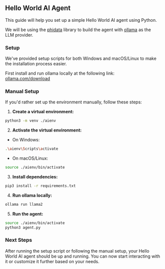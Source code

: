 ## Hello World AI Agent

This guide will help you set up a simple Hello World AI agent using Python.

We will be using the [phidata](https://phidata.com) library to build the agent with [ollama](https://ollama.com) as the LLM provider.

### Setup

We've provided setup scripts for both Windows and macOS/Linux to make the installation process easier.

First install and run ollama locally at the following link: [ollama.com/download](https://ollama.com/download)

### Manual Setup

If you'd rather set up the environment manually, follow these steps:

1. **Create a virtual environment:**
```bash
python3 -m venv ./aienv
```

2. **Activate the virtual environment:**
- On Windows:
```bash
.\aienv\Scripts\activate
```
- On macOS/Linux:
```bash
source ./aienv/bin/activate
```

3. **Install dependencies:**
```bash
pip3 install -r requirements.txt
```

4. **Run ollama locally:**
```bash
ollama run llama2
```

5. **Run the agent:**
```bash
source ./aienv/bin/activate
python3 agent.py
```

### Next Steps

After running the setup script or following the manual setup, your Hello World AI agent should be up and running. You can now start interacting with it or customize it further based on your needs.
